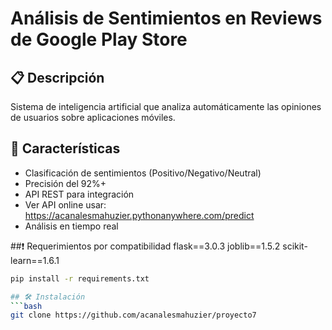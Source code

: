 # Análisis de Sentimientos en Reviews de Google Play Store

## 📋 Descripción
Sistema de inteligencia artificial que analiza automáticamente las opiniones de usuarios sobre aplicaciones móviles.

## 🚀 Características
- Clasificación de sentimientos (Positivo/Negativo/Neutral)
- Precisión del 92%+
- API REST para integración
- Ver API online usar: https://acanalesmahuzier.pythonanywhere.com/predict
- Análisis en tiempo real
  
##❗ Requerimientos por compatibilidad
flask==3.0.3
joblib==1.5.2
scikit-learn==1.6.1
```bash
pip install -r requirements.txt

## 🛠️ Instalación
```bash
git clone https://github.com/acanalesmahuzier/proyecto7

